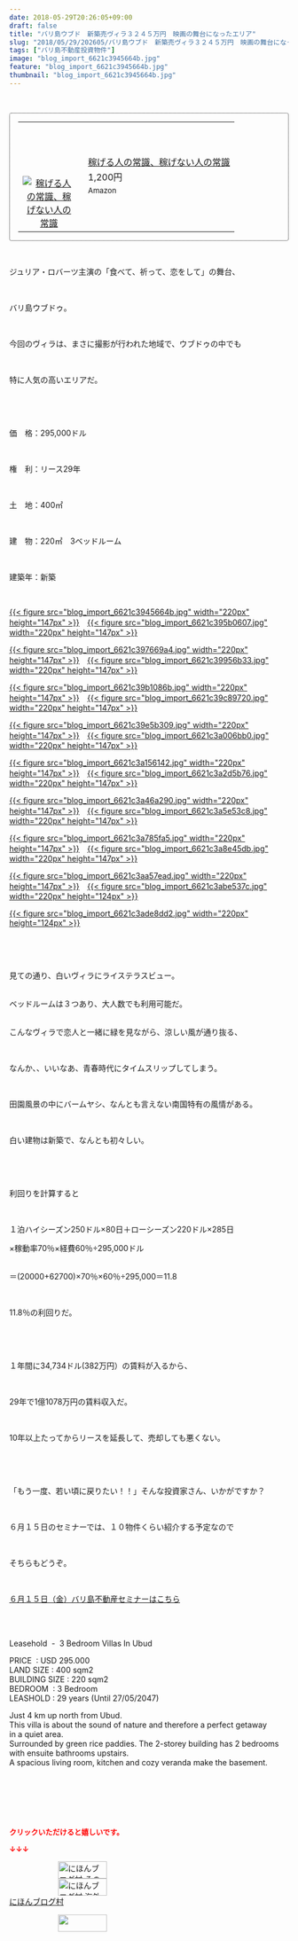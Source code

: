 ```yaml
---
date: 2018-05-29T20:26:05+09:00
draft: false
title: "バリ島ウブド　新築売ヴィラ３２４５万円　映画の舞台になったエリア"
slug: "2018/05/29/202605/バリ島ウブド　新築売ヴィラ３２４５万円　映画の舞台になったエリア"
tags: ["バリ島不動産投資物件"]
image: "blog_import_6621c3945664b.jpg"
feature: "blog_import_6621c3945664b.jpg"
thumbnail: "blog_import_6621c3945664b.jpg"
---
```

<p> </p><div contenteditable="false" style="padding: 15px; border-radius: 4px; border: 1px dotted currentColor; border-image: none;"><table border="0" cellpadding="0" cellspacing="0" style="margin: 0px; table-layout: fixed;" width="100%">	<tbody width="100%">		<tr>			<td aligin="center" style="vertical-align: middle;" width="95"><span style="text-align: center; display: block;"><a alt0="BlogAffiliate" href="affiliate.do?affiliateId=37331314" rel="nofollow" target="_blank"><img alt="稼げる人の常識、稼げない人の常識" border="0" data-img="affiliate" src="data:image/svg+xml;charset=utf-8,%3Csvg%20xmlns%3D%22http%3A%2F%2Fwww.w3.org%2F2000%2Fsvg%22%20title%3D%22Placeholder%20for%20Images%22%20role%3D%22presentation%22%20viewBox%3D%220%200%201%201%22%20%2F%3E" style="margin: 0px; vertical-align: middle; max-width: 95px;" data-src="https://images-fe.ssl-images-amazon.com/images/I/51Ft8zEBpkL._SL160_.jpg"/><noscript><img alt="稼げる人の常識、稼げない人の常識" border="0" data-img="affiliate" src="https://images-fe.ssl-images-amazon.com/images/I/51Ft8zEBpkL._SL160_.jpg" style="margin: 0px; vertical-align: middle; max-width: 95px;"></noscript></a></span></td>			<td style="line-height: 1.5; padding-left: 15px; vertical-align: middle;"><a alt0="BlogAffiliate" href="affiliate.do?affiliateId=37331314" rel="nofollow" target="_blank">稼げる人の常識、稼げない人の常識</a>			<div style="padding: 3px 0px;">1,200円</div>			<div style="font-size: 0.83em;">Amazon</div></td>		</tr>	</tbody></table></div><p> </p><p>ジュリア・ロバーツ主演の「食べて、祈って、恋をして」の舞台、</p><p> </p><p>バリ島ウブドゥ。</p><p> </p><p>今回のヴィラは、まさに撮影が行われた地域で、ウブドゥの中でも</p><p> </p><p>特に人気の高いエリアだ。</p><p> </p><p> </p><p>価　格：295,000ドル</p><p> </p><p>権　利：リース29年</p><p> </p><p>土　地：400㎡</p><p> </p><p>建　物：220㎡　3ベッドルーム</p><p> </p><p>建築年：新築</p><p> </p><p><a href="blog_import_6621c3945664b.jpg">{{< figure src="blog_import_6621c3945664b.jpg" width="220px" height="147px" >}}</a>　<a href="blog_import_6621c395b0607.jpg">{{< figure src="blog_import_6621c395b0607.jpg" width="220px" height="147px" >}}</a></p><p><a href="blog_import_6621c397669a4.jpg">{{< figure src="blog_import_6621c397669a4.jpg" width="220px" height="147px" >}}</a>　<a href="blog_import_6621c39956b33.jpg">{{< figure src="blog_import_6621c39956b33.jpg" width="220px" height="147px" >}}</a></p><p><a href="blog_import_6621c39b1086b.jpg">{{< figure src="blog_import_6621c39b1086b.jpg" width="220px" height="147px" >}}</a>　<a href="blog_import_6621c39c89720.jpg">{{< figure src="blog_import_6621c39c89720.jpg" width="220px" height="147px" >}}</a></p><p><a href="blog_import_6621c39e5b309.jpg">{{< figure src="blog_import_6621c39e5b309.jpg" width="220px" height="147px" >}}</a>　<a href="blog_import_6621c3a006bb0.jpg">{{< figure src="blog_import_6621c3a006bb0.jpg" width="220px" height="147px" >}}</a></p><p><a href="blog_import_6621c3a156142.jpg">{{< figure src="blog_import_6621c3a156142.jpg" width="220px" height="147px" >}}</a>　<a href="blog_import_6621c3a2d5b76.jpg">{{< figure src="blog_import_6621c3a2d5b76.jpg" width="220px" height="147px" >}}</a></p><p><a href="blog_import_6621c3a46a290.jpg">{{< figure src="blog_import_6621c3a46a290.jpg" width="220px" height="147px" >}}</a>　<a href="blog_import_6621c3a5e53c8.jpg">{{< figure src="blog_import_6621c3a5e53c8.jpg" width="220px" height="147px" >}}</a></p><p><a href="blog_import_6621c3a785fa5.jpg">{{< figure src="blog_import_6621c3a785fa5.jpg" width="220px" height="147px" >}}</a>　<a href="blog_import_6621c3a8e45db.jpg">{{< figure src="blog_import_6621c3a8e45db.jpg" width="220px" height="147px" >}}</a></p><p><a href="blog_import_6621c3aa57ead.jpg">{{< figure src="blog_import_6621c3aa57ead.jpg" width="220px" height="147px" >}}</a>　<a href="blog_import_6621c3abe537c.jpg">{{< figure src="blog_import_6621c3abe537c.jpg" width="220px" height="124px" >}}</a></p><p><a href="blog_import_6621c3ade8dd2.jpg">{{< figure src="blog_import_6621c3ade8dd2.jpg" width="220px" height="124px" >}}</a></p><p> </p><p> </p><p>見ての通り、白いヴィラにライステラスビュー。</p><p><br/>ベッドルームは３つあり、大人数でも利用可能だ。</p><p><br/>こんなヴィラで恋人と一緒に緑を見ながら、涼しい風が通り抜る、</p><p> </p><p>なんか、、いいなあ、青春時代にタイムスリップしてしまう。</p><p> </p><p>田園風景の中にバームヤシ、なんとも言えない南国特有の風情がある。</p><p> </p><p>白い建物は新築で、なんとも初々しい。</p><p> </p><p> </p><p>利回りを計算すると</p><p> </p><p>１泊ハイシーズン250ドル×80日＋ローシーズン220ドル×285日</p><p>×稼動率70％×経費60％÷295,000ドル</p><p><br/>＝(20000+62700)×70％×60％÷295,000＝11.8</p><p> </p><p>11.8％の利回りだ。</p><p> </p><p> </p><p>１年間に34,734ドル(382万円）の賃料が入るから、</p><p> </p><p>29年で1億1078万円の賃料収入だ。</p><p> </p><p>10年以上たってからリースを延長して、売却しても悪くない。</p><p> </p><p> </p><p>「もう一度、若い頃に戻りたい！！」そんな投資家さん、いかがですか？</p><p> </p><p>６月１５日のセミナーでは、１０物件くらい紹介する予定なので</p><p> </p><p>そちらもどうぞ。</p><p> </p><p><span style="text-decoration: underline;"><a href="iin.co.jp" target="_blank">６月１５日（金）バリ島不動産セミナーはこちら</a></span></p><p> </p><p><br/>Leasehold  -  3 Bedroom Villas In Ubud</p><p>PRICE  : USD 295.000<br/>LAND SIZE : 400 sqm2<br/>BUILDING SIZE : 220 sqm2<br/>BEDROOM  : 3 Bedroom<br/>LEASHOLD : 29 years (Until 27/05/2047)</p><p>Just 4 km up north from Ubud.<br/>This villa is about the sound of nature and therefore a perfect getaway<br/>in a quiet area.<br/>Surrounded by green rice paddies. The 2-storey building has 2 bedrooms<br/>with ensuite bathrooms upstairs.<br/>A spacious living room, kitchen and cozy veranda make the basement.</p><p> </p><p> </p><p> </p><p><font color="#ff0000" size="2"><strong>クリックいただけると嬉しいです。</strong></font></p><p><font color="#ff0000" size="2"><strong>↓↓↓</strong></font></p><p><a href="ranking.html?p_cid=01260127" id="&amp;blogmura_banner" target="_blank"><img alt="にほんブログ村 その他生活ブログ 不動産投資へ" border="0" height="31" src="data:image/svg+xml;charset=utf-8,%3Csvg%20xmlns%3D%22http%3A%2F%2Fwww.w3.org%2F2000%2Fsvg%22%20title%3D%22Placeholder%20for%20Images%22%20role%3D%22presentation%22%20viewBox%3D%220%200%2088%2031%22%20%2F%3E" width="88" data-src="https://img-proxy.blog-video.jp/images?url=http%3A%2F%2Flife.blogmura.com%2Fhudousantoushi%2Fimg%2Fhudousantoushi88_31.gif" style="aspect-ratio: auto 88 / 31;"/><noscript><img alt="にほんブログ村 その他生活ブログ 不動産投資へ" border="0" height="31" src="https://img-proxy.blog-video.jp/images?url=http%3A%2F%2Flife.blogmura.com%2Fhudousantoushi%2Fimg%2Fhudousantoushi88_31.gif" width="88"></noscript></a><br/><a href="ranking.html?p_cid=01260127" target="_blank"><img alt="にほんブログ村 海外生活ブログ バリ島情報へ" border="0" height="31" src="data:image/svg+xml;charset=utf-8,%3Csvg%20xmlns%3D%22http%3A%2F%2Fwww.w3.org%2F2000%2Fsvg%22%20title%3D%22Placeholder%20for%20Images%22%20role%3D%22presentation%22%20viewBox%3D%220%200%2088%2031%22%20%2F%3E" width="88" data-src="https://img-proxy.blog-video.jp/images?url=http%3A%2F%2Foverseas.blogmura.com%2Fbali%2Fimg%2Fbali88_31.gif" style="aspect-ratio: auto 88 / 31;"/><noscript><img alt="にほんブログ村 海外生活ブログ バリ島情報へ" border="0" height="31" src="https://img-proxy.blog-video.jp/images?url=http%3A%2F%2Foverseas.blogmura.com%2Fbali%2Fimg%2Fbali88_31.gif" width="88"></noscript></a><br/><a href="ranking.html?p_cid=01260127" target="_blank">にほんブログ村</a></p><p><a href="link.php?1804582" title="人気ブログランキングへ"><img border="0" height="31" src="data:image/svg+xml;charset=utf-8,%3Csvg%20xmlns%3D%22http%3A%2F%2Fwww.w3.org%2F2000%2Fsvg%22%20title%3D%22Placeholder%20for%20Images%22%20role%3D%22presentation%22%20viewBox%3D%220%200%2088%2031%22%20%2F%3E" width="88" data-src="https://blog.with2.net/img/banner/banner_22.gif" style="aspect-ratio: auto 88 / 31;"/><noscript><img border="0" height="31" src="https://blog.with2.net/img/banner/banner_22.gif" width="88"></noscript></a></p><p> </p>

